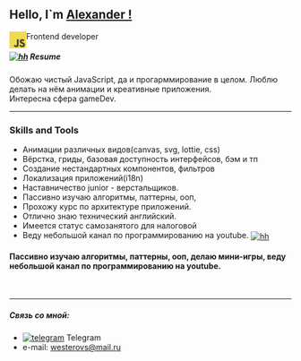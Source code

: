 ## Hello, I`m [Alexander !][telega]

<img align="left" alt="JavaScript" width="30" src="https://raw.githubusercontent.com/github/explore/80688e429a7d4ef2fca1e82350fe8e3517d3494d/topics/javascript/javascript.png" /> Frontend developer

##### [<img align="baseline" alt="hh" width="20" src="https://i.hh.ru/logos/svg/hh.ru__min_.svg?v=11032019" />][hh] Resume 
Обожаю чистый JavaScript, да и прогарммирование в целом. Люблю делать на нём анимации и креативные приложения.
<br> Интересна сфера gameDev.

---
### Skills and Tools

- Анимации различных видов(canvas, svg, lottie, css)
- Вёрстка, гриды, базовая доступность интерфейсов, бэм и тп
- Создание нестандартных компонентов, фильтров
- Локализация приложений(i18n)
- Наставничество junior - верстальщиков.
- Пассивно изучаю алгоритмы, паттерны, ооп, 
- Прохожу курс по архитектуре приложений.
- Отлично знаю технический английский.
- Имеется статус самозанятого для налоговой
- Веду небольшой канал по программированию на youtube.
[<img align="center" alt="hh" width="56" src="https://www.gstatic.com/youtube/img/branding/youtubelogo/svg/youtubelogo.svg" />][youtube]
####  Пассивно изучаю алгоритмы, паттерны, ооп, делаю мини-игры, веду небольшой канал по программированию на youtube. 
<br />

---
##### Связь со мной:
- [<img align="baseline" alt="telegram" width="20" src="https://telegram.org/img/t_logo.svg?1" />][telega] Telegram 
- e-mail: westerovs@mail.ru   


[youtube]: https://www.youtube.com/c/WEBSTART-LIVE
[telega]: https://t.me/hard_magic
[mail]: westerovs@mail.ru
[hh]: https://voronezh.hh.ru/resume/db80ce62ff07c1cfdd0039ed1f7a38707a716c

